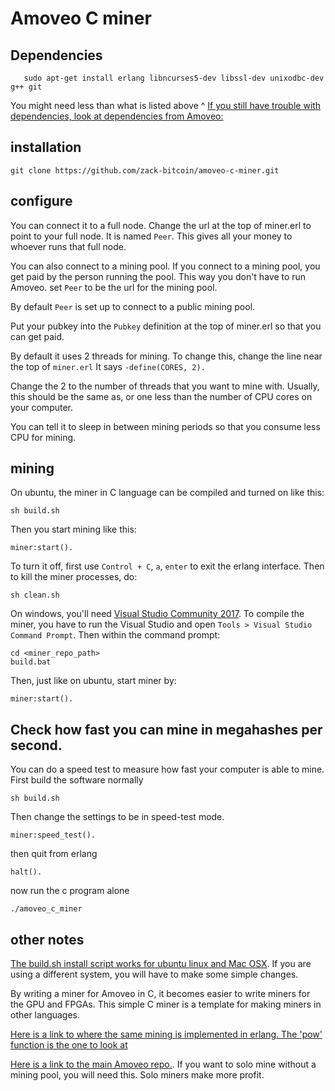 Amoveo C miner
=============


## Dependencies
```
   sudo apt-get install erlang libncurses5-dev libssl-dev unixodbc-dev g++ git
```
You might need less than what is listed above ^
[If you still have trouble with dependencies, look at dependencies from Amoveo: ](https://github.com/zack-bitcoin/amoveo/blob/master/docs/getting-started/dependencies.md)


## installation
```
git clone https://github.com/zack-bitcoin/amoveo-c-miner.git
```


## configure

You can connect it to a full node. Change the url at the top of miner.erl to point to your full node. It is named `Peer`. This gives all your money to whoever runs that full node.

You can also connect to a mining pool. If you connect to a mining pool, you get paid by the person running the pool.
This way you don't have to run Amoveo.
set `Peer` to be the url for the mining pool.

By default `Peer` is set up to connect to a public mining pool.

Put your pubkey into the `Pubkey` definition at the top of miner.erl so that you can get paid. 

By default it uses 2 threads for mining. To change this, change the line near the top of `miner.erl`
It says `-define(CORES, 2).`

Change the 2 to the number of threads that you want to mine with. Usually, this should be the same as, or one less than the number of CPU cores on your computer.

You can tell it to sleep in between mining periods so that you consume less CPU for mining.



## mining

On ubuntu, the miner in C language can be compiled and turned on like this: 
```
sh build.sh 
```
Then you start mining like this:
```
miner:start().
```
To turn it off, first use `Control + C`, `a`, `enter` to exit the erlang interface.
Then to kill the miner processes, do:
```
sh clean.sh
```

On windows, you'll need [Visual Studio Community 2017](https://www.visualstudio.com/downloads/). To compile the miner, you have to run the Visual Studio and open `Tools > Visual Studio Command Prompt`. Then within the command prompt:
```
cd <miner_repo_path>
build.bat
```
Then, just like on ubuntu, start miner by:
```
miner:start().
```



## Check how fast you can mine in megahashes per second.

You can do a speed test to measure how fast your computer is able to mine. First build the software normally
```
sh build.sh
```
Then change the settings to be in speed-test mode.
```
miner:speed_test().
```
then quit from erlang
```
halt().
```
now run the c program alone
```
./amoveo_c_miner
```

## other notes

[The build.sh install script works for ubuntu linux and Mac OSX](build.sh). If you are using a different system, you will have to make some simple changes.

By writing a miner for Amoveo in C, it becomes easier to write miners for the GPU and FPGAs.
This simple C miner is a template for making miners in other languages.

[Here is a link to where the same mining is implemented in erlang. The 'pow' function is the one to look at](https://github.com/BumblebeeBat/pink_crypto)

[Here is a link to the main Amoveo repo.](https://github.com/zack-bitcoin/amoveo). If you want to solo mine without a mining pool, you will need this. Solo miners make more profit.
